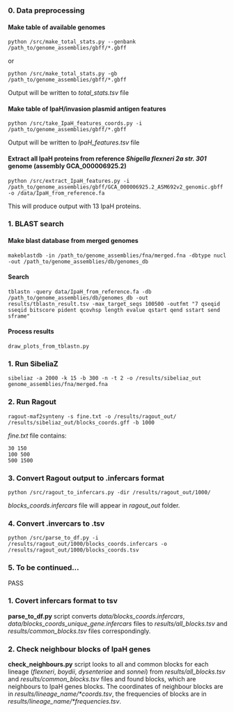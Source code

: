 ### 0. Data preprocessing

#### Make table of available genomes

<pre><code>python /src/make_total_stats.py --genbank /path_to/genome_assemblies/gbff/*.gbff</code></pre> or <pre><code>python /src/make_total_stats.py -gb /path_to/genome_assemblies/gbff/*.gbff</code></pre>

Output will be written to *total_stats.tsv* file

#### Make table of IpaH/invasion plasmid antigen features

<pre><code>python /src/take_IpaH_features_coords.py -i /path_to/genome_assemblies/gbff/*.gbff</code></pre>

Output will be written to *IpaH_features.tsv* file

#### Extract all IpaH proteins from reference *Shigella flexneri 2a str. 301* genome (assembly GCA_000006925.2)

<pre><code>python /src/extract_IpaH_features.py -i /path_to/genome_assemblies/gbff/GCA_000006925.2_ASM692v2_genomic.gbff -o /data/IpaH_from_reference.fa</code></pre>

This will produce output with 13 IpaH proteins.

### 1. BLAST search

#### Make blast database from merged genomes

<pre><code>makeblastdb -in /path_to/genome_assemblies/fna/merged.fna -dbtype nucl -out /path_to/genome_assemblies/db/genomes_db</code></pre>

#### Search

<pre><code>tblastn -query data/IpaH_from_reference.fa -db /path_to/genome_assemblies/db/genomes_db -out results/tblastn_result.tsv -max_target_seqs 100500 -outfmt "7 qseqid sseqid bitscore pident qcovhsp length evalue qstart qend sstart send sframe"</code></pre>

#### Process results

<pre><code>draw_plots_from_tblastn.py</code></pre>


### 1. Run SibeliaZ

<pre><code>sibeliaz -a 2000 -k 15 -b 300 -n -t 2 -o /results/sibeliaz_out genome_assemblies/fna/merged.fna</code></pre>

### 2. Run Ragout

<pre><code>ragout-maf2synteny -s fine.txt -o /results/ragout_out/ /results/sibeliaz_out/blocks_coords.gff -b 1000</code></pre>

*fine.txt* file contains:

<pre><code>30 150
100 500
500 1500
</code></pre>

### 3. Convert Ragout output to .infercars format

<pre><code>python /src/ragout_to_infercars.py -dir /results/ragout_out/1000/</code></pre>

*blocks_coords.infercars* file will appear in *ragout_out* folder.

### 4. Convert .invercars to .tsv

<pre><code>python /src/parse_to_df.py -i /results/ragout_out/1000/blocks_coords.infercars -o /results/ragout_out/1000/blocks_coords.tsv</code></pre>

### 5. To be continued...







PASS

### 1. Covert infercars format to tsv

**parse_to_df.py** script converts _data/blocks_coords.infercars_, _data/blocks_coords_unique_gene.infercars_ files to _results/all_blocks.tsv_ and _results/common_blocks.tsv_ files correspondingly.

### 2. Check neighbour blocks of IpaH genes

**check_neighbours.py** script looks to all and common blocks for each lineage (_flexneri_, _boydii_, _dysenteriae_ and _sonnei_) from _results/all_blocks.tsv_ and _results/common_blocks.tsv_ files and found blocks, which are neighbours to IpaH genes blocks. The coordinates of neighbour blocks are in _results/lineage_name/*coords.tsv_, the frequencies of blocks are in _results/lineage_name/*frequencies.tsv_.

